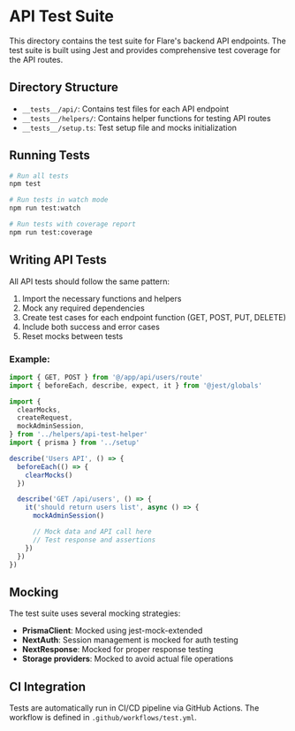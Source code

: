 # API Test Suite

This directory contains the test suite for Flare's backend API endpoints. The test suite is built using Jest and provides comprehensive test coverage for the API routes.

## Directory Structure

- `__tests__/api/`: Contains test files for each API endpoint
- `__tests__/helpers/`: Contains helper functions for testing API routes
- `__tests__/setup.ts`: Test setup file and mocks initialization

## Running Tests

```bash
# Run all tests
npm test

# Run tests in watch mode
npm run test:watch

# Run tests with coverage report
npm run test:coverage
```

## Writing API Tests

All API tests should follow the same pattern:

1. Import the necessary functions and helpers
2. Mock any required dependencies
3. Create test cases for each endpoint function (GET, POST, PUT, DELETE)
4. Include both success and error cases
5. Reset mocks between tests

### Example:

```typescript
import { GET, POST } from '@/app/api/users/route'
import { beforeEach, describe, expect, it } from '@jest/globals'

import {
  clearMocks,
  createRequest,
  mockAdminSession,
} from '../helpers/api-test-helper'
import { prisma } from '../setup'

describe('Users API', () => {
  beforeEach(() => {
    clearMocks()
  })

  describe('GET /api/users', () => {
    it('should return users list', async () => {
      mockAdminSession()

      // Mock data and API call here
      // Test response and assertions
    })
  })
})
```

## Mocking

The test suite uses several mocking strategies:

- **PrismaClient**: Mocked using jest-mock-extended
- **NextAuth**: Session management is mocked for auth testing
- **NextResponse**: Mocked for proper response testing
- **Storage providers**: Mocked to avoid actual file operations

## CI Integration

Tests are automatically run in CI/CD pipeline via GitHub Actions. The workflow is defined in `.github/workflows/test.yml`.
